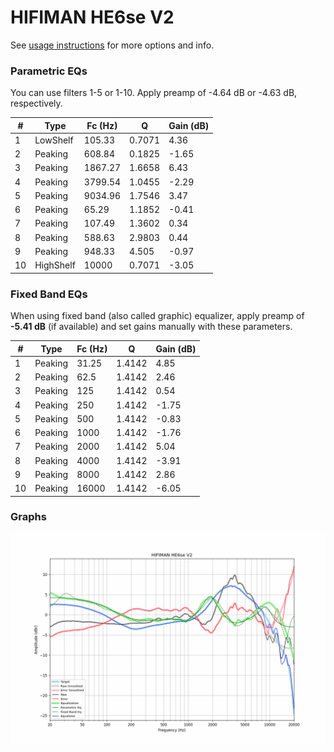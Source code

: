 # HIFIMAN HE6se V2
See [usage instructions](https://github.com/jaakkopasanen/AutoEq#usage) for more options and info.

### Parametric EQs
You can use filters 1-5 or 1-10. Apply preamp of -4.64 dB or -4.63 dB, respectively.

|   # | Type      |   Fc (Hz) |      Q |   Gain (dB) |
|-----|-----------|-----------|--------|-------------|
|   1 | LowShelf  |    105.33 | 0.7071 |        4.36 |
|   2 | Peaking   |    608.84 | 0.1825 |       -1.65 |
|   3 | Peaking   |   1867.27 | 1.6658 |        6.43 |
|   4 | Peaking   |   3799.54 | 1.0455 |       -2.29 |
|   5 | Peaking   |   9034.96 | 1.7546 |        3.47 |
|   6 | Peaking   |     65.29 | 1.1852 |       -0.41 |
|   7 | Peaking   |    107.49 | 1.3602 |        0.34 |
|   8 | Peaking   |    588.63 | 2.9803 |        0.44 |
|   9 | Peaking   |    948.33 | 4.505  |       -0.97 |
|  10 | HighShelf |  10000    | 0.7071 |       -3.05 |

### Fixed Band EQs
When using fixed band (also called graphic) equalizer, apply preamp of **-5.41 dB** (if available) and set gains manually with these parameters.

|   # | Type    |   Fc (Hz) |      Q |   Gain (dB) |
|-----|---------|-----------|--------|-------------|
|   1 | Peaking |     31.25 | 1.4142 |        4.85 |
|   2 | Peaking |     62.5  | 1.4142 |        2.46 |
|   3 | Peaking |    125    | 1.4142 |        0.54 |
|   4 | Peaking |    250    | 1.4142 |       -1.75 |
|   5 | Peaking |    500    | 1.4142 |       -0.83 |
|   6 | Peaking |   1000    | 1.4142 |       -1.76 |
|   7 | Peaking |   2000    | 1.4142 |        5.04 |
|   8 | Peaking |   4000    | 1.4142 |       -3.91 |
|   9 | Peaking |   8000    | 1.4142 |        2.86 |
|  10 | Peaking |  16000    | 1.4142 |       -6.05 |

### Graphs
![](./HIFIMAN%20HE6se%20V2.png)
